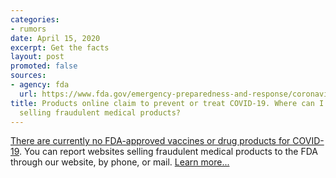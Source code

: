 ```yaml
---
categories:
- rumors
date: April 15, 2020
excerpt: Get the facts
layout: post
promoted: false
sources:
- agency: fda
  url: https://www.fda.gov/emergency-preparedness-and-response/coronavirus-disease-2019-covid-19/coronavirus-disease-2019-covid-19-frequently-asked-questions
title: Products online claim to prevent or treat COVID-19. Where can I report websites
  selling fraudulent medical products?
---
```


[There are currently no FDA-approved vaccines or drug products for COVID-19](https://www.fda.gov/consumers/consumer-updates/beware-fraudulent-coronavirus-tests-vaccines-and-treatments). You can report websites selling fraudulent medical products to the FDA through our website, by phone, or mail. [Learn more\...](https://www.fda.gov/safety/report-problem-fda/reporting-unlawful-sales-medical-products-internet)
